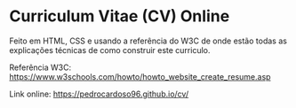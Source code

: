 # Curriculum Vitae (CV) Online

Feito em HTML, CSS e usando a referência do W3C de onde estão todas as explicações técnicas de como construir este curriculo.

Referência W3C: https://www.w3schools.com/howto/howto_website_create_resume.asp


Link online: https://pedrocardoso96.github.io/cv/

